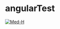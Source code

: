 # angularTest

[![Med-H](https://img.shields.io/circleci/build/github/Med-H/angularTest)](https://app.circleci.com/pipelines/github/Med-H/angularTest/)
